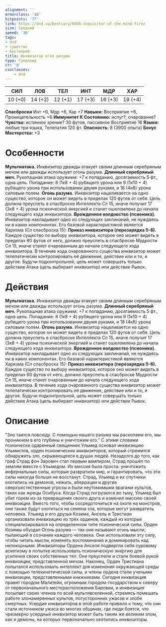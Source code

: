```yaml
---
alignment: ''
armorclass: '16'
hitpoints: '77'
link: https://dnd.su/bestiary/6898-inquisitor-of-the-mind-fire/
size: Средний
speed: '30'
tags:
- dnd
- существо
- бестиарий
title: Инквизитор огня разума
type: Гуманоид
cr: '8'
cssclasses:
    - dnd
---
```



| СИЛ | ЛОВ | ТЕЛ | ИНТ | МДР | ХАР |
|---|---|---|---|---|---|
| 10 (+0) | 14 (+2) | 12 (+1) | 17 (+3) | 16 (+3) | 19 (+4) |
**Спасброски** Инт +6, Мдр +6, Хар +7
**Навыки:** Восприятие +6, Проницательность +6
**Иммунитет К Состоянию:** испуг?, очарование?
**Чувства:** истинное зрение? 30 футов, пассивное Восприятие 16
**Языки:** любые три языка, Телепатия 120 фт.
**Опасность:** 8 (3900 опыта)
**Бонус Мастерства:** +3


# Особенности
**Мультиатака.** Инквизитор дважды атакует своим длинным серебряным мечом или дважды использует огонь разума.
**Длинный серебряный меч.** Рукопашная атака оружием: +7 к попаданию, досягаемость 5 фт., одна цель. Попадание: 8 (1к8 + 4) рубящего урона или 9 (1к10 + 4) рубящего урона при использовании двумя руками, и 18 (4к8) урона силовым полем.
**Огонь разума.** Инквизитор нацеливается на одно существо, которое он может видеть в пределах 120 футов от себя. Цель должна преуспеть в спасброске Интеллекта Сл 15, иначе получит 17 (3к8 + 4) урона психической энергией и станет ошеломлена до начала следующего хода инквизитора.
**Врожденное колдовство (псионика).** Инквизитор накладывает одно из следующих заклинаний, не нуждаясь ни в каких компонентах. Его базовой характеристикой является  Харизма (Сл спасброска 15):
**Приказ инквизитора (перезарядка 5-6).** Каждое существо по выбору инквизитора, которое оно может видеть в пределах 60 футов от него, должно преуспеть в спасброске Мудрости Сл 15, иначе станет очарованным до начала следующего хода инквизитора. В течение хода очарованного существа инквизитор может телепатически контролировать её движение, действие или и то, и другое. Будучи подконтрольной, цель может совершать только действие Атака (цель выбирает инквизитор) или действие Рывок.


# Действия
**Мультиатака.** Инквизитор дважды атакует своим длинным серебряным мечом или дважды использует огонь разума.
**Длинный серебряный меч.** Рукопашная атака оружием: +7 к попаданию, досягаемость 5 фт., одна цель. Попадание: 8 (1к8 + 4) рубящего урона или 9 (1к10 + 4) рубящего урона при использовании двумя руками, и 18 (4к8) урона силовым полем.
**Огонь разума.** Инквизитор нацеливается на одно существо, которое он может видеть в пределах 120 футов от себя. Цель должна преуспеть в спасброске Интеллекта Сл 15, иначе получит 17 (3к8 + 4) урона психической энергией и станет ошеломлена до начала следующего хода инквизитора.
**Врожденное колдовство (псионика).** Инквизитор накладывает одно из следующих заклинаний, не нуждаясь ни в каких компонентах. Его базовой характеристикой является  Харизма (Сл спасброска 15):
**Приказ инквизитора (перезарядка 5-6).** Каждое существо по выбору инквизитора, которое оно может видеть в пределах 60 футов от него, должно преуспеть в спасброске Мудрости Сл 15, иначе станет очарованным до начала следующего хода инквизитора. В течение хода очарованного существа инквизитор может телепатически контролировать её движение, действие или и то, и другое. Будучи подконтрольной, цель может совершать только действие Атака (цель выбирает инквизитор) или действие Рывок.


# Описание
"Зло таится повсюду. С помощью нашего разума мы раскопаем его, мы проникнем в его глубины и уничтожим его.” С этими словами психически одаренный священник Ульмед основал инквизицию Ульмистов, орден псионических инквизиторов, который стремится обнаружить зло, скрывающееся в душах людей. Незадолго до того, как граф Страд фон Зарович стал первым вампиром, Страд прошёл по землям вместе с Ульмедом. Их миссия была проста: уничтожить инфернальные силы, которые развратили мир, и гарантировать, что эти силы никогда больше не восстанут. Страд, Ульмед и их спутники охотились на демонов, нежить, аберрации и другие сверхъестественные угрозы и были неутомимыми врагами культов, таких как жрецы Осибуса. Когда Страд погрузился во тьму, Ульмед был убит горем из-за превращения своего друга и изменил миссию своей инквизиции. Вместо того, чтобы сосредоточиться на охоте на монстров, они также будут охотиться на семена зла, которые могут развратить человека. Ульмед и его друзья Козима, Ансель и Тристиан организовали инквизицию из трёх орденов, каждый из которых специализировался на определенном типе псионической силы. Орден Козимы обуздал Огонь разума — так они называют огонь мысли, пылающий в сознании каждого человека. Они использовали эту силу, чтобы читать мысли, изменять воспоминания и доминировать над непокорными. Инквизиторы Ордена Анселя подвергли себя суровому аскетизму в попытке использовать псионическую энергию для усиления своих собственных тел. Они преуспели и стали боевой рукой инквизиции, представленной мечом. Наконец, Орден Тристиана попытался использовать интеллект для изменения окружающей среды с помощью телекинетической силы, и члены ордена стали учеными инквизиции, представленными книжниками. Сегодня инквизиция правит городом Малитейн, огромным городом-государством к северу от первоначального месторасположения Баровии, и инквизиция посылает своих членов по всей мультивселенной, стремясь помешать работе злонамеренных культов, потусторонних ужасов и злобе смертных. Усердие инквизиторов в этой работе привело к тому, что они стали источником ужаса во многих общинах, где люди боятся, что чрезмерно усердный инквизитор может быть таким же великим злом, как и демоны, на которых первоначально охотились инквизиторы.